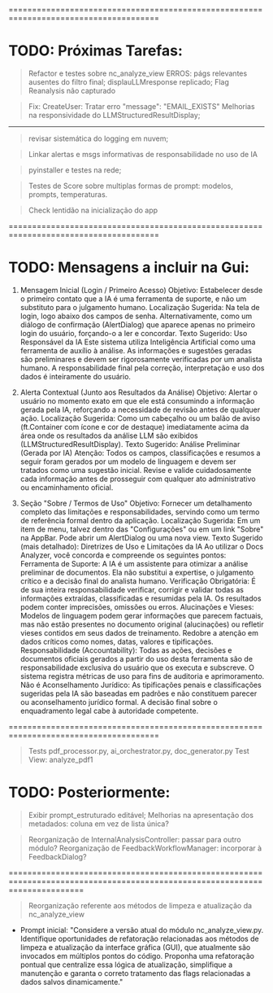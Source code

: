 ======================================================================================
# TODO: Próximas Tarefas:

> Refactor e testes sobre nc_analyze_view
> ERROS: págs relevantes ausentes do filtro final; displauLLMresponse replicado; Flag Reanalysis não capturado

> Fix: CreateUser: Tratar erro "message": "EMAIL_EXISTS"
> Melhorias na responsividade do LLMStructuredResultDisplay;

----------------

> revisar sistemática do logging em nuvem;

> Linkar alertas e msgs informativas de responsabilidade no uso de IA

> pyinstaller e testes na rede;

> Testes de Score sobre multiplas formas de prompt: modelos, prompts, temperaturas.

> Check lentidão na inicialização do app

======================================================================================
# TODO: Mensagens a incluir na Gui:

1. Mensagem Inicial (Login / Primeiro Acesso)
Objetivo: Estabelecer desde o primeiro contato que a IA é uma ferramenta de suporte, e não um substituto para o julgamento humano.
Localização Sugerida:
Na tela de login, logo abaixo dos campos de senha.
Alternativamente, como um diálogo de confirmação (AlertDialog) que aparece apenas no primeiro login do usuário, forçando-o a ler e concordar.
Texto Sugerido:
Uso Responsável da IA
Este sistema utiliza Inteligência Artificial como uma ferramenta de auxílio à análise. As informações e sugestões geradas são preliminares e devem ser rigorosamente verificadas por um analista humano. A responsabilidade final pela correção, interpretação e uso dos dados é inteiramente do usuário.

3. Alerta Contextual (Junto aos Resultados da Análise)
Objetivo: Alertar o usuário no momento exato em que ele está consumindo a informação gerada pela IA, reforçando a necessidade de revisão antes de qualquer ação.
Localização Sugerida:
Como um cabeçalho ou um balão de aviso (ft.Container com ícone e cor de destaque) imediatamente acima da área onde os resultados da análise LLM são exibidos (LLMStructuredResultDisplay).
Texto Sugerido:
Análise Preliminar (Gerada por IA)
Atenção: Todos os campos, classificações e resumos a seguir foram gerados por um modelo de linguagem e devem ser tratados como uma sugestão inicial. Revise e valide cuidadosamente cada informação antes de prosseguir com qualquer ato administrativo ou encaminhamento oficial.

4. Seção "Sobre / Termos de Uso"
Objetivo: Fornecer um detalhamento completo das limitações e responsabilidades, servindo como um termo de referência formal dentro da aplicação.
Localização Sugerida:
Em um item de menu, talvez dentro das "Configurações" ou em um link "Sobre" na AppBar. Pode abrir um AlertDialog ou uma nova view.
Texto Sugerido (mais detalhado):
Diretrizes de Uso e Limitações da IA
Ao utilizar o Docs Analyzer, você concorda e compreende os seguintes pontos:
Ferramenta de Suporte: A IA é um assistente para otimizar a análise preliminar de documentos. Ela não substitui a expertise, o julgamento crítico e a decisão final do analista humano.
Verificação Obrigatória: É de sua inteira responsabilidade verificar, corrigir e validar todas as informações extraídas, classificadas e resumidas pela IA. Os resultados podem conter imprecisões, omissões ou erros.
Alucinações e Vieses: Modelos de linguagem podem gerar informações que parecem factuais, mas não estão presentes no documento original (alucinações) ou refletir vieses contidos em seus dados de treinamento. Redobre a atenção em dados críticos como nomes, datas, valores e tipificações.
Responsabilidade (Accountability): Todas as ações, decisões e documentos oficiais gerados a partir do uso desta ferramenta são de responsabilidade exclusiva do usuário que os executa e subscreve. O sistema registra métricas de uso para fins de auditoria e aprimoramento.
Não é Aconselhamento Jurídico: As tipificações penais e classificações sugeridas pela IA são baseadas em padrões e não constituem parecer ou aconselhamento jurídico formal. A decisão final sobre o enquadramento legal cabe à autoridade competente.

======================================================================================

> Tests pdf_processor.py, ai_orchestrator.py, doc_generator.py
> Test  View: analyze_pdf1

# TODO: Posteriormente: 

> Exibir prompt_estruturado editável;
> Melhorias na apresentação dos metadados: coluna em vez de lista única?

> Reorganização de InternalAnalysisController: passar para outro módulo?
> Reorganização de FeedbackWorkflowManager: incorporar à FeedbackDialog?

============================================================================================================================

> Reorganização referente aos métodos de limpeza e atualização da nc_analyze_view
- Prompt inicial: "Considere a versão atual do módulo nc_analyze_view.py. Identifique oportunidades de refatoração relacionadas aos métodos de limpeza e atualização da interface gráfica (GUI), que atualmente são invocados em múltiplos pontos do código. Proponha uma refatoração pontual que centralize essa lógica de atualização, simplifique a manutenção e garanta o correto tratamento das flags relacionadas a dados salvos dinamicamente."



